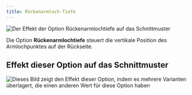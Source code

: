 ```yaml
---
title: Rückenarmloch-Tiefe
---
```


![Der Effekt der Option Rückenarmlochtiefe auf das Schnittmuster](sample.png)

Die Option **Rückenarmlochtiefe** steuert die vertikale Position des Armlochpunktes auf der Rückseite.

## Effekt dieser Option auf das Schnittmuster

![Dieses Bild zeigt den Effekt dieser Option, indem es mehrere Varianten überlagert, die einen anderen Wert für diese Option haben](bella_backarmholepitchdepth_sample.svg "Effekt dieser Option auf das Schnittmuster")
